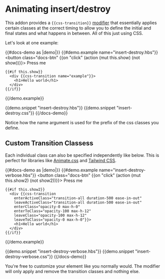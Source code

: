 # Animating insert/destroy

This addon provides a `{{css-transition}}` [modifier](https://blog.emberjs.com/2019/03/06/coming-soon-in-ember-octane-part-4.html)
that essentially applies certain classes at the correct timing to allow you to define
the initial and final states and what happens in between. All of this just using CSS.

Let's look at one example:

{{#docs-demo as |demo|}}
  {{#demo.example name="insert-destroy.hbs"}}
    <button class="docs-btn" {{on "click" (action (mut this.show) (not show))}}>
      Press me
    </button>

    {{#if this.show}}
      <div {{css-transition name="example"}}>
        <h1>Hello world</h1>
      </div>
    {{/if}}
  {{/demo.example}}

  {{demo.snippet "insert-destroy.hbs"}}
  {{demo.snippet "insert-destroy.css"}}
{{/docs-demo}}

<aside>
  Notice how the name argument is used for the prefix of the css classes you define.
</aside>

## **Custom Transition Classess**

Each individual class can also be specified independently like below. This is perfect for libraries like [Animate.css](https://animate.style/) and [Tailwind CSS](https://tailwindcss.com/).

{{#docs-demo as |demo|}}
  {{#demo.example name="insert-destroy-verbose.hbs"}}
    <button class="docs-btn" {{on "click" (action (mut this.show2) (not show2))}}>
      Press me
    </button>

    {{#if this.show2}}
      <div {{css-transition
        enterActiveClass="transition-all duration-500 ease-in-out"
        leaveActiveClass="transition-all duration-500 ease-in-out"
        enterClass="opacity-0 max-h-0"
        enterToClass="opacity-100 max-h-12"
        leaveClass="opacity-100 max-h-12"
        leaveToClass="opacity-0 max-h-0"}}>
        <h1>Hello world</h1>
      </div>
    {{/if}}
  {{/demo.example}}

  {{demo.snippet "insert-destroy-verbose.hbs"}}
  {{demo.snippet "insert-destroy-verbose.css"}}
{{/docs-demo}}


You're free to customize your element like you normally would. The modifier will only apply and remove the transition classes and nothing else.
